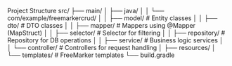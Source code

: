 Project Structure
src/
├── main/
│   ├── java/
│   │   └── com/example/freemarkercrud/
│   │       ├── model/            # Entity classes
│   │       ├── dto/              # DTO classes
│   │       ├── mapper/           # Mappers using @Mapper (MapStruct)
│   │       ├── selector/         # Selector for filtering
│   │       ├── repository/       # Repository for DB operations
│   │       ├── service/          # Business logic services
│   │       └── controller/       # Controllers for request handling
│   ├── resources/
│       └── templates/            # FreeMarker templates
└── build.gradle
